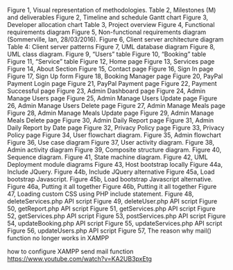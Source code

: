 Figure 1, Visual representation of methodologies.
Table 2, Milestones (M) and deliverables
Figure 2, Timeline and schedule Gantt chart
Figure 3, Developer allocation chart
Table 3, Project overview
Figure 4, Functional requirements diagram
Figure 5, Non-functional requirements diagram (Sommerville, Ian, 28/03/2016).
Figure 6, Client server architecture diagram
Table 4: Client server patterns
Figure 7, UML database diagram
Figure 8, UML class diagram.
Figure 9, “Users” table
Figure 10, “Booking” table
Figure 11, “Service” table
Figure 12, Home page
Figure 13, Services page
Figure 14, About Section
Figure 15, Contact page
Figure 16, Sign In page
Figure 17, Sign Up form
Figure 18, Booking Manager page
Figure 20, PayPal Payment Login page
Figure 21, PayPal Payment page
Figure 22, Payment Successful page
Figure 23, Admin Dashboard page
Figure 24, Admin Manage Users page
Figure 25, Admin Manage Users Update page
Figure 26, Admin Manage Users Delete page
Figure 27, Admin Manage Meals page
Figure 28, Admin Manage Meals Update page
Figure 29, Admin Manage Meals Delete page
Figure 30, Admin Daily Report page
Figure 31, Admin Daily Report by Date page
Figure 32, Privacy Policy page
Figure 33, Privacy Policy page
Figure 34, User flowchart diagram.
Figure 35, Admin flowchart
Figure 36, Use case diagram
Figure 37, User activity diagram.
Figure 38, Admin activity diagram
Figure 39, Composite structure diagram.
Figure 40, Sequence diagram.
Figure 41, State machine diagram.
Figure 42, UML Deployment module diagrams
Figure 43, Host bootstrap locally
Figure 44a, Include JQuery.
Figure 44b, Include JQuery alternative
Figure 45a, Load bootstrap Javascript.
Figure 45b, Load bootstrap Javascript alternative.
Figure 46a, Putting it all together
Figure 46b, Putting it all together
Figure 47, Loading custom CSS using PHP include statement.
Figure 48, deleteServices.php API script
Figure 49, deleteUser.php API script
Figure 50, getReport.php API script
Figure 51, getServices.php API script
Figure 52, getServices.php API script
Figure 53, postServices.php API script
Figure 54, updateBooking.php API script
Figure 55, updateServices.php API script
Figure 56, updateUsers.php API script
Figure 57, The reason why mail() function no longer works in XAMPP
































how to configure XAMPP send mail function
https://www.youtube.com/watch?v=KA2UB3pxEtg
